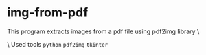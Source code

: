# img-from-pdf
This program extracts images from a pdf file using pdf2img library \

 \ Used tools
`python`  `pdf2img`  `tkinter`  
